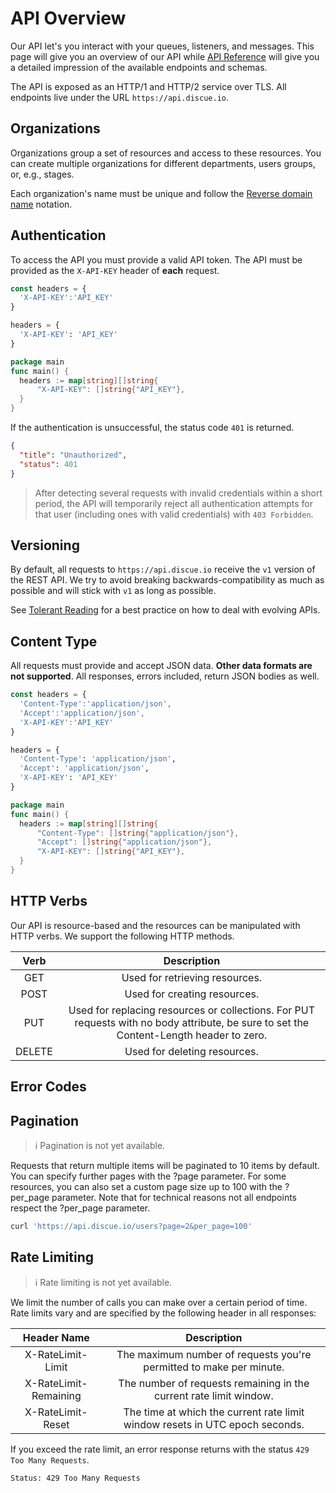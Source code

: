 # API Overview

Our API let's you interact with your queues, listeners, and messages. This page will give you an overview of our API while [API Reference](api-reference/) will give you a detailed impression of the available endpoints and schemas.

The API is exposed as an HTTP/1 and HTTP/2 service over TLS. All endpoints live under the URL `https://api.discue.io`.

## Organizations
Organizations group a set of resources and access to these resources. You can create multiple organizations for different departments, users groups, or, e.g., stages. 

Each organization's name must be unique and follow the [Reverse domain name](https://en.wikipedia.org/wiki/Reverse_domain_name_notation) notation.

## Authentication
To access the API you must provide a valid API token. The API must be provided as the `X-API-KEY` header of **each** request.

<CodeGroup><CodeGroupItem title="javascript">

```javascript
const headers = {
  'X-API-KEY':'API_KEY'
}
```

</CodeGroupItem>

<CodeGroupItem title="python">

```python
headers = {
  'X-API-KEY': 'API_KEY'
}
```

</CodeGroupItem>

<CodeGroupItem title="go">

```go
package main
func main() {
  headers := map[string][]string{
      "X-API-KEY": []string{"API_KEY"},
  }
}
```

</CodeGroupItem>
</CodeGroup>

If the authentication is unsuccessful, the status code `401` is returned.

```json
{
  "title": "Unauthorized",
  "status": 401
}
```

> After detecting several requests with invalid credentials within a short period, the API will temporarily reject all authentication attempts for that user (including ones with valid credentials) with `403 Forbidden`.

## Versioning
By default, all requests to `https://api.discue.io` receive the `v1` version of the REST API. We try to avoid breaking backwards-compatibility as much as possible and will stick with `v1` as long as possible.

See [Tolerant Reading](#tolerant-reading) for a best practice on how to deal with evolving APIs.

## Content Type
All requests must provide and accept JSON data. **Other data formats are not supported**. All responses, errors included, return JSON bodies as well.

<CodeGroup><CodeGroupItem title="javascript">

```javascript
const headers = {
  'Content-Type':'application/json',
  'Accept':'application/json',
  'X-API-KEY':'API_KEY'
}
```

</CodeGroupItem>

<CodeGroupItem title="python">

```python
headers = {
  'Content-Type': 'application/json',
  'Accept': 'application/json',
  'X-API-KEY': 'API_KEY'
}
```

</CodeGroupItem>

<CodeGroupItem title="go">

```go
package main
func main() {
  headers := map[string][]string{
      "Content-Type": []string{"application/json"},
      "Accept": []string{"application/json"},
      "X-API-KEY": []string{"API_KEY"},
  }
}
```

</CodeGroupItem>
</CodeGroup>

## HTTP Verbs
Our API is resource-based and the resources can be manipulated with HTTP verbs. We support the following HTTP methods.

|  Verb  |                                                                                                                                              Description                                                                                                                                               |
| :----: | :----------------------------------------------------------------------------------------------------------------------------------------------------------------------------------------------------------------------------------------------------------------------------------------------------: |
|  GET   |                                                                                                                                     Used for retrieving resources.                                                                                                                                     |
|  POST  |                                                                                                                                      Used for creating resources.                                                                                                                                      |
|  PUT   |                                                                                Used for replacing resources or collections. For PUT requests with no body attribute, be sure to set the Content-Length header to zero.                                                                                 |
| DELETE |                                                                                                                                      Used for deleting resources.                                                                                                                                      |

## Error Codes

## Pagination
> :information_source: Pagination is not yet available.

Requests that return multiple items will be paginated to 10 items by default. You can specify further pages with the ?page parameter. For some resources, you can also set a custom page size up to 100 with the ?per_page parameter. Note that for technical reasons not all endpoints respect the ?per_page parameter.


```bash
curl 'https://api.discue.io/users?page=2&per_page=100'
```

## Rate Limiting
> :information_source: Rate limiting is not yet available.

We limit the number of calls you can make over a certain period of time. Rate limits vary and are specified by the following header in all responses:

|      Header Name      |                                 Description                                  |
| :-------------------: | :--------------------------------------------------------------------------: |
|   X-RateLimit-Limit   |     The maximum number of requests you're permitted to make per minute.      |
| X-RateLimit-Remaining |      The number of requests remaining in the current rate limit window.      |
|   X-RateLimit-Reset   | The time at which the current rate limit window resets in UTC epoch seconds. |

If you exceed the rate limit, an error response returns with the status `429 Too Many Requests`.



```bash
Status: 429 Too Many Requests
```



